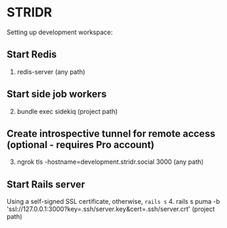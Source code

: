 # STRIDR

Setting up development workspace:

## Start Redis
1. redis-server (any path)

## Start side job workers
2. bundle exec sidekiq (project path)

## Create introspective tunnel for remote access (optional - requires Pro account)
3. ngrok tls -hostname=development.stridr.social 3000 (any path)

## Start Rails server
Using a self-signed SSL certificate, otherwise, `rails s`
4. rails s puma -b 'ssl://127.0.0.1:3000?key=.ssh/server.key&cert=.ssh/server.crt' (project path)


